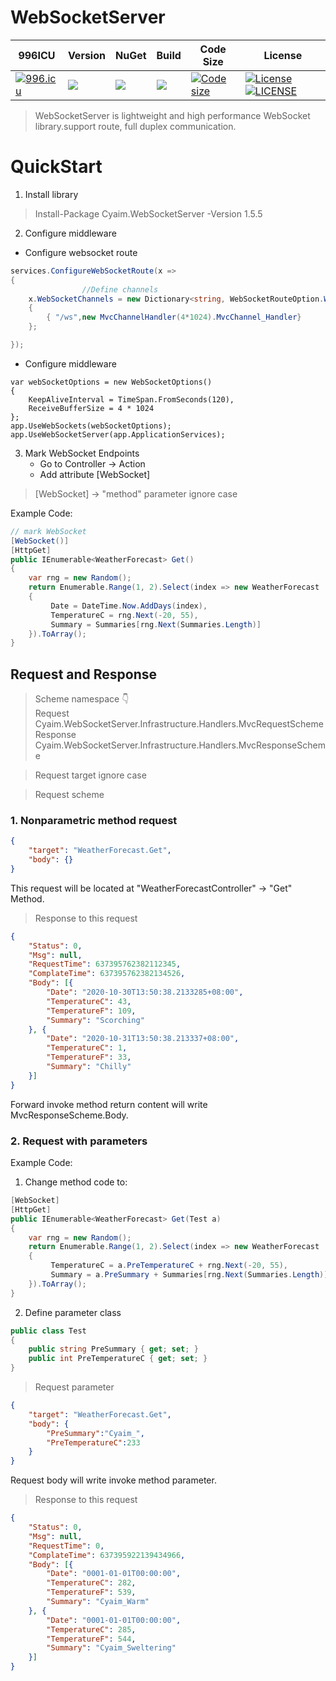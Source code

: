 # WebSocketServer
| 996ICU | Version | NuGet | Build | Code Size | License |
|--|--|--|--|--|--|
[![996.icu](https://img.shields.io/badge/link-996.icu-red.svg)](https://996.icu)|[![](https://img.shields.io/badge/.NET%20Standard-2.1-violet.svg)](https://www.nuget.org/packages/Cyaim.WebSocketServer)|[![](https://img.shields.io/nuget/v/Cyaim.WebSocketServer.svg)](https://www.nuget.org/packages/Cyaim.WebSocketServer)|[![](https://github.com/Cyaim/WebSocketServer/workflows/.NET%20Core/badge.svg)](https://github.com/Cyaim/WebSocketServer)|[![Code size](https://img.shields.io/github/languages/code-size/Cyaim/WebSocketServer?logo=github&logoColor=white)](https://github.com/Cyaim/WebSocketServer)|[![License](https://img.shields.io/github/license/Cyaim/WebSocketServer?logo=open-source-initiative&logoColor=green)](https://github.com/Cyaim/WebSocketServer/blob/master/LICENSE)[![LICENSE](https://img.shields.io/badge/license-Anti%20996-blue.svg)](https://github.com/996icu/996.ICU/blob/master/LICENSE)

> WebSocketServer is lightweight and high performance WebSocket library.support route, full duplex communication.

# QuickStart

1. Install library
> Install-Package Cyaim.WebSocketServer -Version 1.5.5
2. Configure middleware
- Configure websocket route
```C#
services.ConfigureWebSocketRoute(x =>
{
                //Define channels
    x.WebSocketChannels = new Dictionary<string, WebSocketRouteOption.WebSocketChannelHandler>()
    {
        { "/ws",new MvcChannelHandler(4*1024).MvcChannel_Handler}
    };

});
```

- Configure middleware
```#
var webSocketOptions = new WebSocketOptions()
{
    KeepAliveInterval = TimeSpan.FromSeconds(120),
    ReceiveBufferSize = 4 * 1024
};
app.UseWebSockets(webSocketOptions);
app.UseWebSocketServer(app.ApplicationServices);
```

3. Mark WebSocket Endpoints
    - Go to Controller -> Action
    - Add attribute [WebSocket]  
> [WebSocket] -> "method" parameter ignore case
    
Example Code:
```C#
// mark WebSocket 
[WebSocket()]
[HttpGet]
public IEnumerable<WeatherForecast> Get()
{
    var rng = new Random();
    return Enumerable.Range(1, 2).Select(index => new WeatherForecast
    {
         Date = DateTime.Now.AddDays(index),
         TemperatureC = rng.Next(-20, 55),
         Summary = Summaries[rng.Next(Summaries.Length)]
    }).ToArray();
}
```

## Request and Response

> Scheme namespace 👇  
> Request Cyaim.WebSocketServer.Infrastructure.Handlers.MvcRequestScheme  
> Response Cyaim.WebSocketServer.Infrastructure.Handlers.MvcResponseScheme  

> Request target ignore case

> Request scheme  
### 1. Nonparametric method request
```json
{
	"target": "WeatherForecast.Get",
	"body": {}
}
```
This request will be located at "WeatherForecastController" -> "Get" Method.  

> Response to this request  
```json
{
	"Status": 0,
	"Msg": null,
	"RequestTime": 637395762382112345,
	"ComplateTime": 637395762382134526,
	"Body": [{
		"Date": "2020-10-30T13:50:38.2133285+08:00",
		"TemperatureC": 43,
		"TemperatureF": 109,
		"Summary": "Scorching"
	}, {
		"Date": "2020-10-31T13:50:38.213337+08:00",
		"TemperatureC": 1,
		"TemperatureF": 33,
		"Summary": "Chilly"
	}]
}
```
Forward invoke method return content will write MvcResponseScheme.Body.  

### 2. Request with parameters  
Example Code:
1. Change method code to:
```C#
[WebSocket]
[HttpGet]
public IEnumerable<WeatherForecast> Get(Test a)
{
    var rng = new Random();
    return Enumerable.Range(1, 2).Select(index => new WeatherForecast
    {
         TemperatureC = a.PreTemperatureC + rng.Next(-20, 55),
         Summary = a.PreSummary + Summaries[rng.Next(Summaries.Length)]
    }).ToArray();
}
```

2. Define parameter class
```C#
public class Test
{
    public string PreSummary { get; set; }
    public int PreTemperatureC { get; set; }
}
```

> Request parameter  
```json
{
	"target": "WeatherForecast.Get",
	"body": {
	    "PreSummary":"Cyaim_",
	    "PreTemperatureC":233
	}
}
```
Request body will write invoke method parameter.
  
  
> Response to this request  
```json
{
	"Status": 0,
	"Msg": null,
	"RequestTime": 0,
	"ComplateTime": 637395922139434966,
	"Body": [{
		"Date": "0001-01-01T00:00:00",
		"TemperatureC": 282,
		"TemperatureF": 539,
		"Summary": "Cyaim_Warm"
	}, {
		"Date": "0001-01-01T00:00:00",
		"TemperatureC": 285,
		"TemperatureF": 544,
		"Summary": "Cyaim_Sweltering"
	}]
}
```
